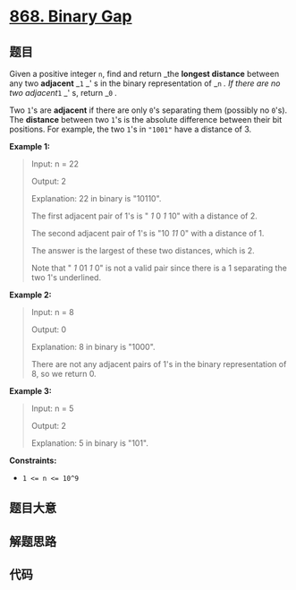 # [868. Binary Gap](https://leetcode.com/problems/binary-gap/)

## 题目

Given a positive integer `n`, find and return _the **longest distance**
between any two **adjacent** _`1` _' s in the binary representation of _`n` _.
If there are no two adjacent_`1` _' s, return _`0` _._

Two `1`'s are **adjacent** if there are only `0`'s separating them (possibly
no `0`'s). The **distance** between two `1`'s is the absolute difference
between their bit positions. For example, the two `1`'s in `"1001"` have a
distance of 3.

**Example 1:**

> Input: n = 22
>
> Output: 2
>
> Explanation: 22 in binary is "10110".
>
> The first adjacent pair of 1's is " _1_ 0 _1_ 10" with a distance of 2.
>
> The second adjacent pair of 1's is "10 _11_ 0" with a distance of 1.
>
> The answer is the largest of these two distances, which is 2.
>
> Note that " _1_ 01 _1_ 0" is not a valid pair since there is a 1 separating the two 1's underlined.

**Example 2:**

> Input: n = 8
>
> Output: 0
>
> Explanation: 8 in binary is "1000".
>
> There are not any adjacent pairs of 1's in the binary representation of 8, so we return 0.

**Example 3:**

> Input: n = 5
>
> Output: 2
>
> Explanation: 5 in binary is "101".

**Constraints:**

- `1 <= n <= 10^9`

## 题目大意

## 解题思路

## 代码

```javascript

```

